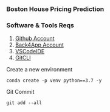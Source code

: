 ### Boston House Pricing Prediction

### Software & Tools Reqs

1. [Github Account](https://github.com)
2. [Back4App Account](https://www.back4app.com/)
3. [VSCodeIDE](https://code.visualstudio.com/)
4. [GitCLI](https://git-scm.com/book/en/v2/Getting-Started-The-Command-Line)

Create a new environment 
```
conda create -p venv python==3.7 -y
```

Git Commit
```
git add --all
```
